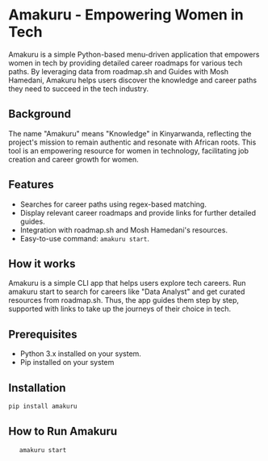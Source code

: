 # Amakuru - Empowering Women in Tech

Amakuru is a simple Python-based menu-driven application that empowers women in tech by providing detailed career roadmaps for various tech paths. By leveraging data from roadmap.sh and Guides with Mosh Hamedani, Amakuru helps users discover the knowledge and career paths they need to succeed in the tech industry.  

## Background

The name "Amakuru" means "Knowledge" in Kinyarwanda, reflecting the project's mission to remain authentic and resonate with African roots. This tool is an empowering resource for women in technology, facilitating job creation and career growth for women.

## Features

- Searches for career paths using regex-based matching.
- Display relevant career roadmaps and provide links for further detailed guides.
- Integration with roadmap.sh and Mosh Hamedani's resources.
- Easy-to-use command: `amakuru start`.

## How it works
Amakuru is a simple CLI app that helps users explore tech careers. Run amakuru start to search for careers like "Data Analyst" and get curated resources from roadmap.sh. Thus, the app guides them step by step, supported with links to take up the journeys of their choice in tech.


## Prerequisites

- Python 3.x installed on your system.
- Pip installed on your system

## Installation

```bash
pip install amakuru
```

## How to Run Amakuru

```bash
   amakuru start
```
